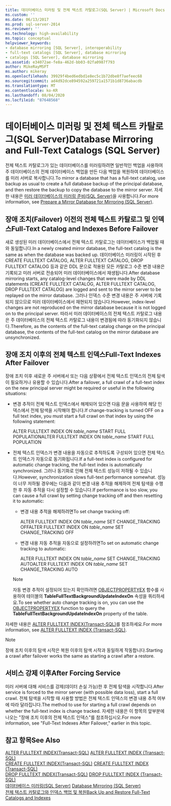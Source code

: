 ```yaml
---
title: 데이터베이스 미러링 및 전체 텍스트 카탈로그(SQL Server) | Microsoft Docs
ms.custom: ''
ms.date: 06/13/2017
ms.prod: sql-server-2014
ms.reviewer: ''
ms.technology: high-availability
ms.topic: conceptual
helpviewer_keywords:
- database mirroring [SQL Server], interoperability
- full-text catalogs [SQL Server], database mirroring
- catalogs [SQL Server], database mirroring
ms.assetid: e34072ae-fe8a-462d-bb03-02fa0987f793
author: MikeRayMSFT
ms.author: mikeray
ms.openlocfilehash: 39929f4bed6edbd1e8ec5c1b72dbe8f7aefeec68
ms.sourcegitcommit: ad4d92dce894592a259721a1571b1d8736abacdb
ms.translationtype: MT
ms.contentlocale: ko-KR
ms.lasthandoff: 08/04/2020
ms.locfileid: "87648568"
---
```

# <a name="database-mirroring-and-full-text-catalogs-sql-server"></a><span data-ttu-id="2595e-102">데이터베이스 미러링 및 전체 텍스트 카탈로그(SQL Server)</span><span class="sxs-lookup"><span data-stu-id="2595e-102">Database Mirroring and Full-Text Catalogs (SQL Server)</span></span>
  <span data-ttu-id="2595e-103">전체 텍스트 카탈로그가 있는 데이터베이스를 미러링하려면 일반적인 백업을 사용하여 주 데이터베이스의 전체 데이터베이스 백업을 만든 다음 백업을 복원하여 데이터베이스를 미러 서버로 복사합니다.</span><span class="sxs-lookup"><span data-stu-id="2595e-103">To mirror a database that has a full-text catalog, use backup as usual to create a full database backup of the principal database, and then restore the backup to copy the database to the mirror server.</span></span> <span data-ttu-id="2595e-104">자세한 내용은 [미러 데이터베이스의 미러링 준비&#40;SQL Server&#41;](prepare-a-mirror-database-for-mirroring-sql-server.md)을 사용합니다.</span><span class="sxs-lookup"><span data-stu-id="2595e-104">For more information, see [Prepare a Mirror Database for Mirroring &#40;SQL Server&#41;](prepare-a-mirror-database-for-mirroring-sql-server.md).</span></span>  
  
## <a name="full-text-catalog-and-indexes-before-failover"></a><span data-ttu-id="2595e-105">장애 조치(Failover) 이전의 전체 텍스트 카탈로그 및 인덱스</span><span class="sxs-lookup"><span data-stu-id="2595e-105">Full-Text Catalog and Indexes Before Failover</span></span>  
 <span data-ttu-id="2595e-106">새로 생성된 미러 데이터베이스에서 전체 텍스트 카탈로그는 데이터베이스가 백업될 때와 동일합니다.</span><span class="sxs-lookup"><span data-stu-id="2595e-106">In a newly created mirror database, the full-text catalog is the same as when the database was backed up.</span></span> <span data-ttu-id="2595e-107">데이터베이스 미러링이 시작된 후 CREATE FULLTEXT CATALOG, ALTER FULLTEXT CATALOG, DROP FULLTEXT CATALOG 등과 같은 DDL 문으로 적용된 모든 카탈로그 수준 변경 내용은 기록되고 미러 서버로 전송되어 미러 데이터베이스에서 재생됩니다.</span><span class="sxs-lookup"><span data-stu-id="2595e-107">After database mirroring starts, any catalog-level changes that were made by DDL statements (CREATE FULLTEXT CATALOG, ALTER FULLTEXT CATALOG, DROP FULLTEXT CATALOG) are logged and sent to the mirror server to be replayed on the mirror database.</span></span> <span data-ttu-id="2595e-108">그러나 인덱스 수준 변경 내용은 주 서버에 기록되지 않으므로 미러 데이터베이스에서 재현되지 않습니다.</span><span class="sxs-lookup"><span data-stu-id="2595e-108">However, index-level changes are not reproduced on the mirror database because it is not logged on to the principal server.</span></span> <span data-ttu-id="2595e-109">따라서 미러 데이터베이스의 전체 텍스트 카탈로그 내용은 주 데이터베이스의 전체 텍스트 카탈로그 내용이 변경됨에 따라 동기화되지 않습니다.</span><span class="sxs-lookup"><span data-stu-id="2595e-109">Therefore, as the contents of the full-text catalog change on the principal database, the contents of the full-text catalog on the mirror database are unsynchronized.</span></span>  
  
## <a name="full-text-indexes-after-failover"></a><span data-ttu-id="2595e-110">장애 조치 이후의 전체 텍스트 인덱스</span><span class="sxs-lookup"><span data-stu-id="2595e-110">Full-Text Indexes After Failover</span></span>  
 <span data-ttu-id="2595e-111">장애 조치 이후 새로운 주 서버에서 또는 다음 상황에서 전체 텍스트 인덱스의 전체 탐색이 필요하거나 유용할 수 있습니다.</span><span class="sxs-lookup"><span data-stu-id="2595e-111">After a failover, a full crawl of a full-text index on the new principal server might be required or useful in the following situations:</span></span>  
  
-   <span data-ttu-id="2595e-112">변경 추적이 전체 텍스트 인덱스에서 해제되어 있으면 다음 문을 사용하여 해당 인덱스에서 전체 탐색을 시작해야 합니다.</span><span class="sxs-lookup"><span data-stu-id="2595e-112">If change-tracking is turned OFF on a full text index, you must start a full crawl on that index by using the following statement:</span></span>  
  
     <span data-ttu-id="2595e-113">ALTER FULLTEXT INDEX ON *table_name* START FULL POPULATION</span><span class="sxs-lookup"><span data-stu-id="2595e-113">ALTER FULLTEXT INDEX ON *table_name* START FULL POPULATION</span></span>  
  
-   <span data-ttu-id="2595e-114">전체 텍스트 인덱스가 변경 내용을 자동으로 추적하도록 구성되어 있으면 전체 텍스트 인덱스가 자동으로 동기화됩니다.</span><span class="sxs-lookup"><span data-stu-id="2595e-114">If a full-text index is configured for automatic change tracking, the full-text index is automatically synchronized.</span></span> <span data-ttu-id="2595e-115">그러나 동기화로 인해 전체 텍스트 성능이 저하될 수 있습니다.</span><span class="sxs-lookup"><span data-stu-id="2595e-115">However, synchronization slows full-text performance somewhat.</span></span> <span data-ttu-id="2595e-116">성능이 너무 저하될 경우에는 다음과 같이 변경 내용 추적을 해제하여 전체 탐색을 수행한 후 자동 추적을 다시 설정할 수 있습니다.</span><span class="sxs-lookup"><span data-stu-id="2595e-116">If performance is too slow, you can cause a full crawl by setting change tracking off and then resetting it to automatic:</span></span>  
  
    -   <span data-ttu-id="2595e-117">변경 내용 추적을 해제하려면</span><span class="sxs-lookup"><span data-stu-id="2595e-117">To set change tracking off:</span></span>  
  
         <span data-ttu-id="2595e-118">ALTER FULLTEXT INDEX ON *table_name* SET CHANGE_TRACKING OFF</span><span class="sxs-lookup"><span data-stu-id="2595e-118">ALTER FULLTEXT INDEX ON *table_name* SET CHANGE_TRACKING OFF</span></span>  
  
    -   <span data-ttu-id="2595e-119">변경 내용 자동 추적을 자동으로 설정하려면</span><span class="sxs-lookup"><span data-stu-id="2595e-119">To set on automatic change tracking to automatic:</span></span>  
  
         <span data-ttu-id="2595e-120">ALTER FULLTEXT INDEX ON *table_name* SET CHANGE_TRACKING AUTO</span><span class="sxs-lookup"><span data-stu-id="2595e-120">ALTER FULLTEXT INDEX ON *table_name* SET CHANGE_TRACKING AUTO</span></span>  
  
    > [!NOTE]  
    >  <span data-ttu-id="2595e-121">자동 변경 추적이 설정되어 있는지 확인하려면 [OBJECTPROPERTYEX](/sql/t-sql/functions/objectproperty-transact-sql) 함수를 사용하여 테이블의 **TableFullTextBackgroundUpdateIndexOn** 속성을 쿼리하세요.</span><span class="sxs-lookup"><span data-stu-id="2595e-121">To see whether auto change tracking is on, you can use the [OBJECTPROPERTYEX](/sql/t-sql/functions/objectproperty-transact-sql) function to query the **TableFullTextBackgroundUpdateIndexOn** property of the table.</span></span>  
  
 <span data-ttu-id="2595e-122">자세한 내용은 [ALTER FULLTEXT INDEX&#40;Transact-SQL&#41;](/sql/t-sql/statements/alter-fulltext-index-transact-sql)를 참조하세요.</span><span class="sxs-lookup"><span data-stu-id="2595e-122">For more information, see [ALTER FULLTEXT INDEX &#40;Transact-SQL&#41;](/sql/t-sql/statements/alter-fulltext-index-transact-sql).</span></span>  
  
> [!NOTE]  
>  <span data-ttu-id="2595e-123">장애 조치 이후의 탐색 시작은 복원 이후의 탐색 시작과 동일하게 작동합니다.</span><span class="sxs-lookup"><span data-stu-id="2595e-123">Starting a crawl after failover works the same as starting a crawl after a restore.</span></span>  
  
## <a name="after-forcing-service"></a><span data-ttu-id="2595e-124">서비스 강제 이후</span><span class="sxs-lookup"><span data-stu-id="2595e-124">After Forcing Service</span></span>  
 <span data-ttu-id="2595e-125">미러 서버에 대해 서비스를 강제(데이터 손실 가능)한 후 전체 탐색을 시작합니다.</span><span class="sxs-lookup"><span data-stu-id="2595e-125">After service is forced to the mirror server (with possible data loss), start a full crawl.</span></span> <span data-ttu-id="2595e-126">전체 탐색을 시작할 때 사용할 방법은 전체 텍스트 인덱스의 변경 내용 추적 여부에 따라 달라집니다.</span><span class="sxs-lookup"><span data-stu-id="2595e-126">The method to use for starting a full crawl depends on whether the full-text index is change tracked.</span></span> <span data-ttu-id="2595e-127">자세한 내용은 이 항목의 앞부분에 나오는 "장애 조치 이후의 전체 텍스트 인덱스"를 참조하십시오.</span><span class="sxs-lookup"><span data-stu-id="2595e-127">For more information, see "Full-Text Indexes After Failover," earlier in this topic.</span></span>  
  
## <a name="see-also"></a><span data-ttu-id="2595e-128">참고 항목</span><span class="sxs-lookup"><span data-stu-id="2595e-128">See Also</span></span>  
 <span data-ttu-id="2595e-129">[ALTER FULLTEXT INDEX&#40;Transact-SQL&#41;](/sql/t-sql/statements/alter-fulltext-index-transact-sql) </span><span class="sxs-lookup"><span data-stu-id="2595e-129">[ALTER FULLTEXT INDEX &#40;Transact-SQL&#41;](/sql/t-sql/statements/alter-fulltext-index-transact-sql) </span></span>  
 <span data-ttu-id="2595e-130">[CREATE FULLTEXT INDEX&#40;Transact-SQL&#41;](/sql/t-sql/statements/create-fulltext-index-transact-sql) </span><span class="sxs-lookup"><span data-stu-id="2595e-130">[CREATE FULLTEXT INDEX &#40;Transact-SQL&#41;](/sql/t-sql/statements/create-fulltext-index-transact-sql) </span></span>  
 <span data-ttu-id="2595e-131">[DROP FULLTEXT INDEX&#40;Transact-SQL&#41;](/sql/t-sql/statements/drop-fulltext-index-transact-sql) </span><span class="sxs-lookup"><span data-stu-id="2595e-131">[DROP FULLTEXT INDEX &#40;Transact-SQL&#41;](/sql/t-sql/statements/drop-fulltext-index-transact-sql) </span></span>  
 <span data-ttu-id="2595e-132">[데이터베이스 미러링&#40;SQL Server&#41;](database-mirroring-sql-server.md) </span><span class="sxs-lookup"><span data-stu-id="2595e-132">[Database Mirroring &#40;SQL Server&#41;](database-mirroring-sql-server.md) </span></span>  
 [<span data-ttu-id="2595e-133">전체 텍스트 카탈로그와 인덱스 백업 및 복원</span><span class="sxs-lookup"><span data-stu-id="2595e-133">Back Up and Restore Full-Text Catalogs and Indexes</span></span>](../../relational-databases/indexes/indexes.md)  
  
  

